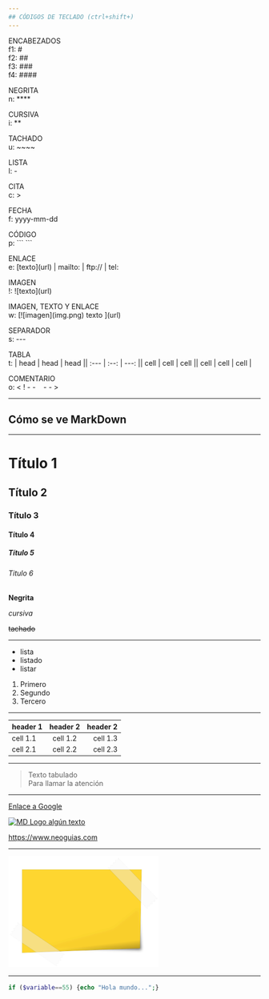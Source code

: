 ```yaml
---
## CÓDIGOS DE TECLADO (ctrl+shift+)  
---  
```


ENCABEZADOS  
f1: #   
f2: ##   
f3: ###   
f4: ####   

NEGRITA  
n: \*\*\*\*  

CURSIVA  
i: \*\*  

TACHADO  
u: \~\~\~\~  

LISTA  
l: -   

CITA  
c:  >   

FECHA  
f: yyyy-mm-dd  

CÓDIGO  
p: \`\`\` \`\`\`  

ENLACE  
e: \[texto\]\(url\) | mailto: | ftp:// | tel:

IMAGEN  
!: \!\[texto\]\(url\)  

IMAGEN, TEXTO Y ENLACE  
w: \[\!\[imagen\]\(img.png\) texto \]\(url\)  

SEPARADOR  
s: \-\-\-  

TABLA  
t: | head | head | head || :--- | :--: | ---: || cell | cell | cell || cell | cell | cell |  

COMENTARIO  
o: < ! - -    - - >  

---
## Cómo se ve MarkDown
---

# Título 1
## Título 2
### Título 3
#### Título 4
##### Título 5
###### Titulo 6

**Negrita**

*cursiva*

~~tachado~~

<!-- __subrayado__ -->

---

- lista 
- listado
- listar

1. Primero
2. Segundo
3. Tercero

---

| header 1 | header 2 | header 2 |
| :------- | :------: | -------: |
| cell 1.1 | cell 1.2 | cell 1.3 |
| cell 2.1 | cell 2.2 | cell 2.3 |

---

> Texto tabulado  
> Para llamar la atención


---

[Enlace a Google](https://google.es)

[![MD Logo](http://parsedown.org/md.png) algún texto ](http://example.com)

https://www.neoguias.com

---

![Imagen](../notas/markdown.png)

---


```php
if ($variable==55) {echo "Hola mundo...";}
```

